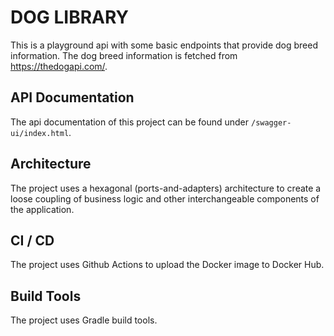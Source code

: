 # DOG LIBRARY

This is a playground api with some basic endpoints that provide dog breed information.
The dog breed information is fetched from https://thedogapi.com/.

## API Documentation
The api documentation of this project can be found under `/swagger-ui/index.html`.

## Architecture
The project uses a hexagonal (ports-and-adapters) architecture to create a loose coupling of business logic and other interchangeable components of the application.

## CI / CD
The project uses Github Actions to upload the Docker image to Docker Hub.

## Build Tools
The project uses Gradle build tools.

